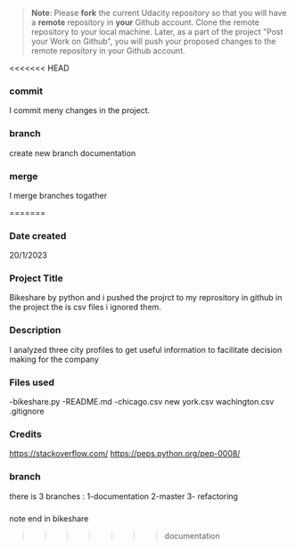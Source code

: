 >**Note**: Please **fork** the current Udacity repository so that you will have a **remote** repository in **your** Github account. Clone the remote repository to your local machine. Later, as a part of the project "Post your Work on Github", you will push your proposed changes to the remote repository in your Github account.

<<<<<<< HEAD
### commit
I commit  meny changes in the project.
### branch
create new branch documentation
### merge
I merge branches togather

=======
### Date created
20/1/2023

### Project Title
Bikeshare by python and i pushed the projrct to my reprository in github in the project the is csv files i ignored them.

### Description
I analyzed three city profiles to get useful information to facilitate decision making for the company

### Files used
-bikeshare.py
-README.md
-chicago.csv
new york.csv
wachington.csv
.gitignore

### Credits
https://stackoverflow.com/
https://peps.python.org/pep-0008/

### branch
there is 3 branches :
1-documentation
2-master
3- refactoring
###
note end in bikeshare
>>>>>>> documentation
